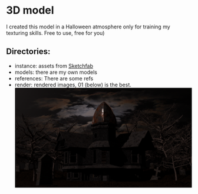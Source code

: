 # 3D model
I created this model in a Halloween atmosphere only for training my texturing skills. Free to use, free for you)
## Directories:
- instance: assets from [Sketchfab](https://sketchfab.com/feed)
- models: there are my own models
- references: There are some refs
- render: rendered images, 01 (below) is the best.
![Screenshot](https://github.com/MaxTernat0r/HalloweenHouse_LowPoly/blob/main/render/01.png)
